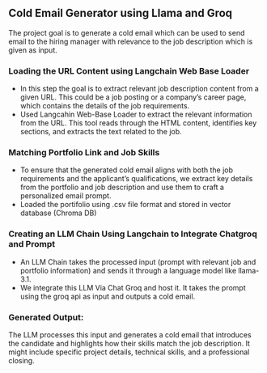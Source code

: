 ## Cold Email Generator using Llama and Groq
The project goal is to generate a cold email which can be used to send email to the hiring manager with relevance to the job description which is given as input.

###  Loading the URL Content using Langchain Web Base Loader
* In this step the goal is to extract relevant job description content from a given URL. This could be a job posting or a company’s career page, which contains the details of the job requirements.
* Used Langcahin Web-Base Loader to extract the relevant information from the URL. This tool reads through the HTML content, identifies key sections, and extracts the text related to the job.

### Matching Portfolio Link and Job Skills
* To ensure that the generated cold email aligns with both the job requirements and the applicant’s qualifications, we extract key details from the portfolio and job description and use them to craft a personalized email prompt.
* Loaded the portifolio using .csv file format and stored in vector database (Chroma DB)

### Creating an LLM Chain Using Langchain to Integrate Chatgroq and Prompt
* An LLM Chain takes the processed input (prompt with relevant job and portfolio information) and sends it through a language model like llama-3.1.
* We integrate this LLM Via Chat Groq and host it. It takes the prompt using the groq api as input and outputs a cold email.

### Generated Output:
The LLM processes this input and generates a cold email that introduces the candidate and highlights how their skills match the job description. It might include specific project details, technical skills, and a professional closing.
